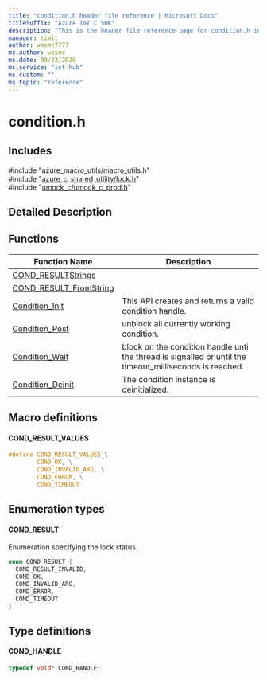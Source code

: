 ```yaml
---                             
title: "condition.h header file reference | Microsoft Docs" 
titleSuffix: "Azure IoT C SDK"            
description: "This is the header file reference page for condition.h in the Azure IoT C SDK. This SDK is used with Azure IoT Hub and Azure IoT Hub Device Provisioning Service"            
manager: timlt                 
author: wesmc7777              
ms.author: wesmc               
ms.date: 09/23/2020                    
ms.service: "iot-hub"             
ms.custom: ""                
ms.topic: "reference"        
---                            
```


# condition.h 

## Includes

\#include "azure_macro_utils/macro_utils.h"  
\#include "[azure_c_shared_utility/lock.h](lock-h.md)"  
\#include "[umock_c/umock_c_prod.h](umock-c-prod-h.md)"  

## Detailed Description

## Functions

Function Name                  | Description                                
--------------------------------|---------------------------------------------
[COND_RESULTStrings](./condition-h/cond-resultstrings.md)            | 
[COND_RESULT_FromString](./condition-h/cond-result-fromstring.md)            | 
[Condition_Init](./condition-h/condition-init.md)            | This API creates and returns a valid condition handle.
[Condition_Post](./condition-h/condition-post.md)            | unblock all currently working condition.
[Condition_Wait](./condition-h/condition-wait.md)            | block on the condition handle unti the thread is signalled or until the timeout_milliseconds is reached.
[Condition_Deinit](./condition-h/condition-deinit.md)            | The condition instance is deinitialized.

## Macro definitions

#### COND_RESULT_VALUES

```C
#define COND_RESULT_VALUES \
        COND_OK, \
        COND_INVALID_ARG, \
        COND_ERROR, \
        COND_TIMEOUT 
```

## Enumeration types

#### COND_RESULT

Enumeration specifying the lock status. 

```C
enum COND_RESULT {
  COND_RESULT_INVALID,
  COND_OK,
  COND_INVALID_ARG,
  COND_ERROR,
  COND_TIMEOUT
}
```

## Type definitions

#### COND_HANDLE

```C
typedef void* COND_HANDLE;
```

